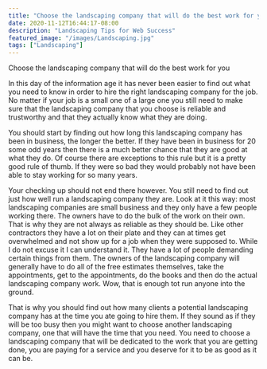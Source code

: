 ```yaml
---
title: "Choose the landscaping company that will do the best work for you"
date: 2020-11-12T16:44:17-08:00
description: "Landscaping Tips for Web Success"
featured_image: "/images/Landscaping.jpg"
tags: ["Landscaping"]
---
```


Choose the landscaping company that will do the best work for you

In this day of the information age it has never been easier to find out what you need to know in order to hire the right landscaping company for the job. No matter if your job is a small one of a large one you still need to make sure that the landscaping company that you choose is reliable and trustworthy and that they actually know what they are doing.

You should start by finding out how long this landscaping company has been in business, the longer the better. If they have been in business for 20 some odd years then there is a much better chance that they are good at what they do. Of course there are exceptions to this rule but it is a pretty good rule of thumb. If they were so bad they would probably not have been able to stay working for so many years.

Your checking up should not end there however. You still need to find out just how well run a landscaping company they are. Look at it this way: most landscaping companies are small business and they only have a few people working there. The owners have to do the bulk of the work on their own. That is why they are not always as reliable as they should be. Like other contractors they have a lot on their plate and they can at times get overwhelmed and not show up for a job when they were supposed to. While I do not excuse it I can understand it. They have a lot of people demanding certain things from them. The owners of the landscaping company will generally have to do all of the free estimates themselves, take the appointments, get to the appointments, do the books and then do the actual landscaping company work. Wow, that is enough tot run anyone into the ground.

That is why you should find out how many clients a potential landscaping company has at the time you ate going to hire them. If they sound as if they will be too busy then you might want to choose another landscaping company, one that will have the time that you need. You need to choose a landscaping company that will be dedicated to the work that you are getting done, you are paying for a service and you deserve for it to be as good as it can be.
